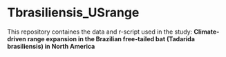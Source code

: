 # Tbrasiliensis_USrange

This repository containes the data and r-script used in the study: <b>Climate-driven range expansion in the Brazilian free-tailed bat (Tadarida brasiliensis) in North America</b>
